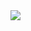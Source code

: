 <img src="https://assets.codepen.io/6148226/internal/screenshots/pens/dyNaQar.default.png?fit=cover&format=auto&ha=true&height=540&quality=75&v=2&version=1619848728&width=960">